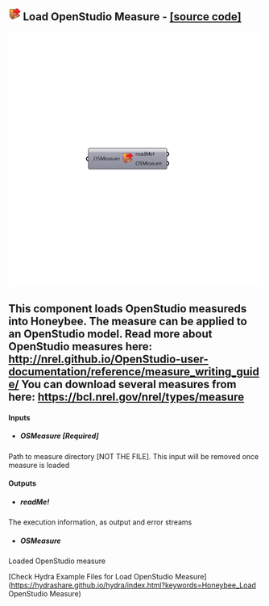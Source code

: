 ## ![](../../images/icons/Load_OpenStudio_Measure.png) Load OpenStudio Measure - [[source code]](https://github.com/mostaphaRoudsari/honeybee/tree/master/src/Honeybee_Load%20OpenStudio%20Measure.py)

![](../../images/components/Load_OpenStudio_Measure.png)

This component loads OpenStudio measureds into Honeybee. The measure can be applied to an OpenStudio model.
 Read more about OpenStudio measures here: http://nrel.github.io/OpenStudio-user-documentation/reference/measure_writing_guide/
 You can download several measures from here: https://bcl.nrel.gov/nrel/types/measure
 -
 

#### Inputs
* ##### OSMeasure [Required]
Path to measure directory [NOT THE FILE]. This input will be removed once measure is loaded

#### Outputs
* ##### readMe!
The execution information, as output and error streams
* ##### OSMeasure
Loaded OpenStudio measure


[Check Hydra Example Files for Load OpenStudio Measure](https://hydrashare.github.io/hydra/index.html?keywords=Honeybee_Load OpenStudio Measure)